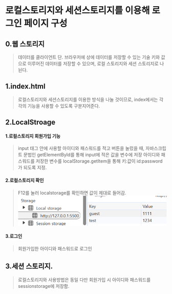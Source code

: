 # 로컬스토리지와 세션스토리지를 이용해 로그인 페이지 구성

## 0.웹 스토리지
> 데이터를 클라이언트 단. 브라우저에 상에 데이터를 저장할 수 있는 기술
> 키와 값으로 이루어진 데이터를 저장할 수 있으며, 로컬 스토리지와 세션 스토리지로 나뉜다.

## 1.index.html
> 로컬스토리지와 세션스토리지를 이용한 방식을 나눌 것이므로, index에서는 각각의 기능을 사용할 수 있도록 구분지어준다.

## 2.LocalStroage
#### 1.로컬스토리지 회원가입 기능
> input 태그 안에 사용할 아이디와 패스워드를 적고 버튼을 눌렀을 때, 자바스크립트 문법인 getElementById를 통해 input에 적은 값을 변수에 저장
> 아이디와 패스워드를 저장한 변수를 localStorage.getItem을 통해 키:값이 id:password 가 되도록 지정.

#### 2.로컬스토리지 확인
> F12를 눌러 localstorage를 확인하면 값이 제대로 들어감.
![localstorage](https://github.com/Juhyeok0603/liki-lion-Web_storage/blob/main/img/localstorage.png)

#### 3.로그인
> 회원가입한 아이디와 패스워드로 로그인

## 3.세션 스토리지.
> 로컬스토리지와 사용방법은 동일
> 다만 회원가입 시 아이디와 패스워드를 sessionstorage에 저장함.